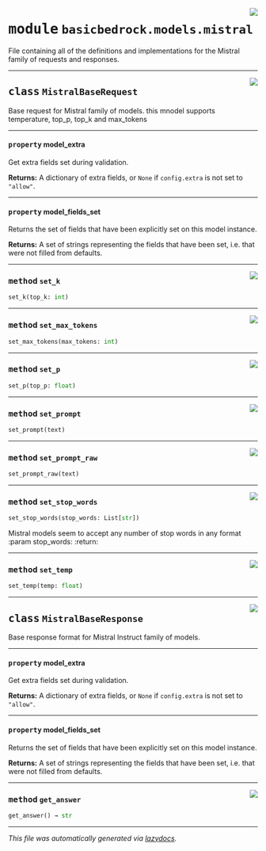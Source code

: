 <!-- markdownlint-disable -->

<a href="https://github.com/cyberitech/BasicBedrock/tree/main/src/basicbedrock/models/mistral.py#L0"><img align="right" style="float:right;" src="https://img.shields.io/badge/-source-cccccc?style=flat-square"></a>

# <kbd>module</kbd> `basicbedrock.models.mistral`
File containing all of the definitions and implementations for the Mistral family of requests and responses. 



---

<a href="https://github.com/cyberitech/BasicBedrock/tree/main/src/basicbedrock/models/mistral.py#L9"><img align="right" style="float:right;" src="https://img.shields.io/badge/-source-cccccc?style=flat-square"></a>

## <kbd>class</kbd> `MistralBaseRequest`
Base request for Mistral family of models. this mnodel supports temperature, top_p, top_k and max_tokens 


---

#### <kbd>property</kbd> model_extra

Get extra fields set during validation. 



**Returns:**
  A dictionary of extra fields, or `None` if `config.extra` is not set to `"allow"`. 

---

#### <kbd>property</kbd> model_fields_set

Returns the set of fields that have been explicitly set on this model instance. 



**Returns:**
  A set of strings representing the fields that have been set,  i.e. that were not filled from defaults. 



---

<a href="https://github.com/cyberitech/BasicBedrock/tree/main/src/basicbedrock/models/mistral.py#L40"><img align="right" style="float:right;" src="https://img.shields.io/badge/-source-cccccc?style=flat-square"></a>

### <kbd>method</kbd> `set_k`

```python
set_k(top_k: int)
```





---

<a href="https://github.com/cyberitech/BasicBedrock/tree/main/src/basicbedrock/models/mistral.py#L46"><img align="right" style="float:right;" src="https://img.shields.io/badge/-source-cccccc?style=flat-square"></a>

### <kbd>method</kbd> `set_max_tokens`

```python
set_max_tokens(max_tokens: int)
```





---

<a href="https://github.com/cyberitech/BasicBedrock/tree/main/src/basicbedrock/models/mistral.py#L37"><img align="right" style="float:right;" src="https://img.shields.io/badge/-source-cccccc?style=flat-square"></a>

### <kbd>method</kbd> `set_p`

```python
set_p(top_p: float)
```





---

<a href="https://github.com/cyberitech/BasicBedrock/tree/main/src/basicbedrock/models/mistral.py#L21"><img align="right" style="float:right;" src="https://img.shields.io/badge/-source-cccccc?style=flat-square"></a>

### <kbd>method</kbd> `set_prompt`

```python
set_prompt(text)
```





---

<a href="https://github.com/cyberitech/BasicBedrock/tree/main/src/basicbedrock/models/mistral.py#L26"><img align="right" style="float:right;" src="https://img.shields.io/badge/-source-cccccc?style=flat-square"></a>

### <kbd>method</kbd> `set_prompt_raw`

```python
set_prompt_raw(text)
```





---

<a href="https://github.com/cyberitech/BasicBedrock/tree/main/src/basicbedrock/models/mistral.py#L29"><img align="right" style="float:right;" src="https://img.shields.io/badge/-source-cccccc?style=flat-square"></a>

### <kbd>method</kbd> `set_stop_words`

```python
set_stop_words(stop_words: List[str])
```

Mistral models seem to accept any number of stop words in any format :param stop_words: :return: 

---

<a href="https://github.com/cyberitech/BasicBedrock/tree/main/src/basicbedrock/models/mistral.py#L43"><img align="right" style="float:right;" src="https://img.shields.io/badge/-source-cccccc?style=flat-square"></a>

### <kbd>method</kbd> `set_temp`

```python
set_temp(temp: float)
```






---

<a href="https://github.com/cyberitech/BasicBedrock/tree/main/src/basicbedrock/models/mistral.py#L50"><img align="right" style="float:right;" src="https://img.shields.io/badge/-source-cccccc?style=flat-square"></a>

## <kbd>class</kbd> `MistralBaseResponse`
Base response format for Mistral Instruct family of models. 


---

#### <kbd>property</kbd> model_extra

Get extra fields set during validation. 



**Returns:**
  A dictionary of extra fields, or `None` if `config.extra` is not set to `"allow"`. 

---

#### <kbd>property</kbd> model_fields_set

Returns the set of fields that have been explicitly set on this model instance. 



**Returns:**
  A set of strings representing the fields that have been set,  i.e. that were not filled from defaults. 



---

<a href="https://github.com/cyberitech/BasicBedrock/tree/main/src/basicbedrock/models/mistral.py#L55"><img align="right" style="float:right;" src="https://img.shields.io/badge/-source-cccccc?style=flat-square"></a>

### <kbd>method</kbd> `get_answer`

```python
get_answer() → str
```








---

_This file was automatically generated via [lazydocs](https://github.com/ml-tooling/lazydocs)._
